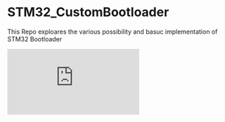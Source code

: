# STM32_CustomBootloader

This Repo exploares the various possibility and basuc implementation of STM32 Bootloader  

![plot](https://github.com/CodeOn-ArK/STM32_CustomBootloader/blob/master/STM32_Bootloader_Lec_Docs/Lec_docs/Bootloader.md)

